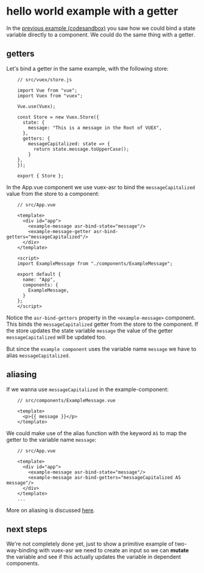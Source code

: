# hello world example with a getter

In the [previous example (codesandbox)](./hello-world-example.html) you saw how we could bind a state variable directly to a component. We could do the same thing with a getter.

## getters

Let's bind a getter in the same example, with the following store:

```js{13-15}
    // src/vuex/store.js
    
    import Vue from "vue";
    import Vuex from "vuex";
    
    Vue.use(Vuex);
    
    const Store = new Vuex.Store({
      state: {
        message: "This is a message in the Root of VUEX",
      },
      getters: {
        messageCapitalized: state => {
          return state.message.toUpperCase();
        }
    },
    });
    
    export { Store };
```



In the App.vue component we use vuex-asr to bind the `messageCapitalized` value from the store to a component:
```vue{6}
    // src/App.vue
    
    <template>
      <div id="app">
        <example-message asr-bind-state="message"/>
        <example-message-getter asr-bind-getters="messageCapitalized"/>
      </div>
    </template>
    
    <script>
    import ExampleMessage from "./components/ExampleMessage";
    
    export default {
      name: "App",
      components: {
        ExampleMessage,
      }
    };
    </script>
```
Notice the `asr-bind-getters` property in the `<example-message>` component. This binds the `messageCapitalized` getter from the store to the component. If the store updates the state variable `message` the value of the getter `messageCapitalized` will be updated too.

But since the `example component` uses the variable name `message` we have to alias `messageCapitalized`.

## aliasing

If we wanna use `messageCapitalized` in the example-component:
 
 ```vue{4}
     // src/components/ExampleMessage.vue
     
     <template>
       <p>{{ message }}</p>
     </template>
 ```
 
We could make use of the alias function with the keyword `AS`
to map the getter to the variable name `message`:

```vue{6}
    // src/App.vue
    
    <template>
      <div id="app">
        <example-message asr-bind-state="message"/>
        <example-message asr-bind-getters="messageCapitalized AS message"/>
      </div>
    </template>
    ...
```

More on aliasing is discussed [here](./aliasing.html).

## next steps

We're not completely done yet, just to show a primitive example of two-way-binding with vuex-asr we need to create an input so we can **mutate** the variable and see if this actually updates the variable in dependent components.
